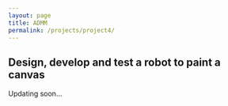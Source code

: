 ```yaml
---
layout: page
title: ADMM 
permalink: /projects/project4/
---
```


## Design, develop and test a robot to paint a canvas

Updating soon...   